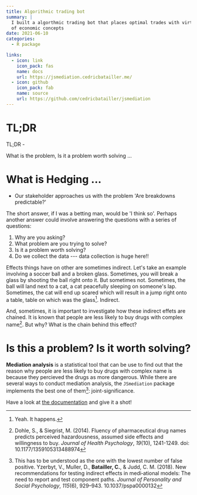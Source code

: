 ```yaml
---
title: Algorithmic trading bot
summary: |
  I built a algorthmic trading bot that places optimal trades with virtual money. It taught me many important coding lesssons and broadened my understanding 
  of economic concepts
date: 2021-06-10
categories:
  - R package

links:
  - icon: link
    icon_pack: fas
    name: docs
    url: https://jsmediation.cedricbatailler.me/
  - icon: github
    icon_pack: fab
    name: source
    url: https://github.com/cedricbatailler/jsmediation
---
```


# TL;DR

TL;DR - 



What is the problem, Is it a problem worth solving ...

# What is Hedging ...

- Our stakeholder approaches us with the problem 'Are breakdowns predictable?'

The short answer, if I was a betting man, would be 'I think so'. Perhaps another answer could involve
answering the questions with a series of questions:

1) Why are you asking?
2) What problem are you trying to solve?
3) Is it a problem worth solving?
4) Do we collect the data --- data collection is huge here!!

Effects things have on other are sometimes indirect. Let's take an example
involving a soccer ball and a broken glass. Sometimes, you will break a glass by
shooting the ball right onto it. But sometimes not. Sometimes, the ball will
land next to a cat, a cat peacefully sleeping on someone's lap. Sometimes, the 
cat will end up scared which will result in a jump right onto a table, table 
on which was the glass[^1]. Indirect.

And, sometimes, it is important to investigate how these indirect effets are 
chained. It is known that people are less likely to buy drugs with complex 
name[^2]. But why? What is the chain behind this effect?


# Is this a problem? Is it worth solving?

**Mediation analysis** is a statistical tool that can be use to find out that 
the reason why people are less likely to buy drugs with complex name is because 
they percieved the drugs as more dangerous. While there are several ways to
conduct mediation analysis, the `JSmediation` package implements the best one
of them[^3]: joint-significance.

Have a look at [the documentation](https://jsmediation.cedricbatailler.me/) and 
give it a shot!

[^1]: Yeah. It happens.

[^2]: Dohle, S., & Siegrist, M. (2014). Fluency of pharmaceutical drug names predicts perceived hazardousness, assumed side effects and willingness to buy. _Journal of Health Psychology_, _19_(10), 1241-1249. doi: 10.1177/1359105313488974

[^3]: This has to be understood as the one with the lowest number of false positive. Yzerbyt, V., Muller, D., **Batailler, C.**, & Judd, C. M. (2018). New recommendations for testing indirect effects in medi‑ational models: The need to report and test component paths. _Journal of Personality and Social Psychology_, _115_(6), 929–943. 10.1037/pspa0000132
